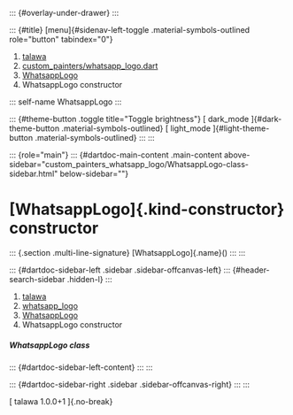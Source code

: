 ::: {#overlay-under-drawer}
:::

::: {#title}
[menu]{#sidenav-left-toggle .material-symbols-outlined role="button"
tabindex="0"}

1.  [talawa](../../index.html)
2.  [custom_painters/whatsapp_logo.dart](../../custom_painters_whatsapp_logo/)
3.  [WhatsappLogo](../../custom_painters_whatsapp_logo/WhatsappLogo-class.html)
4.  WhatsappLogo constructor

::: self-name
WhatsappLogo
:::

::: {#theme-button .toggle title="Toggle brightness"}
[ dark_mode ]{#dark-theme-button .material-symbols-outlined} [
light_mode ]{#light-theme-button .material-symbols-outlined}
:::
:::

::: {role="main"}
::: {#dartdoc-main-content .main-content above-sidebar="custom_painters_whatsapp_logo/WhatsappLogo-class-sidebar.html" below-sidebar=""}
<div>

# [WhatsappLogo]{.kind-constructor} constructor

</div>

::: {.section .multi-line-signature}
[WhatsappLogo]{.name}()
:::
:::

::: {#dartdoc-sidebar-left .sidebar .sidebar-offcanvas-left}
::: {#header-search-sidebar .hidden-l}
:::

1.  [talawa](../../index.html)
2.  [whatsapp_logo](../../custom_painters_whatsapp_logo/)
3.  [WhatsappLogo](../../custom_painters_whatsapp_logo/WhatsappLogo-class.html)
4.  WhatsappLogo constructor

##### WhatsappLogo class

::: {#dartdoc-sidebar-left-content}
:::
:::

::: {#dartdoc-sidebar-right .sidebar .sidebar-offcanvas-right}
:::
:::

[ talawa 1.0.0+1 ]{.no-break}
